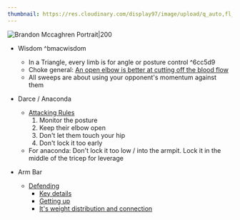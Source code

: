 ```yaml
---
thumbnail: https://res.cloudinary.com/display97/image/upload/q_auto,fl_lossy,f_auto/5233/Brandon-Mccaghren-120152.jpg
---
```

![Brandon Mccaghren Portrait|200](https://res.cloudinary.com/display97/image/upload/q_auto,fl_lossy,f_auto/5233/Brandon-Mccaghren-120152.jpg)
- Wisdom ^bmacwisdom
	- In a Triangle, every limb is for angle or posture control ^6cc5d9
	- Choke general: [An open elbow is better at cutting off the blood flow](https://youtu.be/Ov4pT_w4TZ8?t=537)
	- All sweeps are about using your opponent's momentum against them

- Darce / Anaconda
	- [Attacking Rules](https://youtu.be/Ov4pT_w4TZ8)
		1. Monitor the posture
		2. Keep their elbow open
		3. Don't let them touch your hip
		4. Don't lock it too early
	- For anaconda: Don't lock it too low / into the armpit.  Lock it in the middle of the tricep for leverage
- Arm Bar
	- [Defending](https://youtu.be/Xjs54H3GXNg)
		- [Key details](https://youtu.be/Xjs54H3GXNg?t=76)
		- [Getting up](https://youtu.be/Xjs54H3GXNg?t=224)
		- [It's weight distribution and connection](https://youtu.be/Xjs54H3GXNg?t=316)
